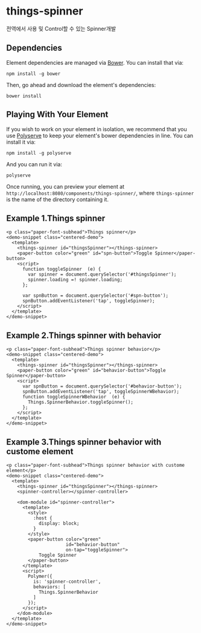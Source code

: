 # things-spinner

전역에서 사용 및 Control할 수 있는 Spinner개발


## Dependencies

Element dependencies are managed via [Bower](http://bower.io/). You can
install that via:

    npm install -g bower

Then, go ahead and download the element's dependencies:

    bower install


## Playing With Your Element

If you wish to work on your element in isolation, we recommend that you use
[Polyserve](https://github.com/PolymerLabs/polyserve) to keep your element's
bower dependencies in line. You can install it via:

    npm install -g polyserve

And you can run it via:

    polyserve

Once running, you can preview your element at
`http://localhost:8080/components/things-spinner/`, where `things-spinner` is the name of the directory containing it.


## Example 1.Things spinner
	<p class="paper-font-subhead">Things spinner</p>
    <demo-snippet class="centered-demo">
      <template>
        <things-spinner id="thingsSpinner"></things-spinner>
        <paper-button color="green" id="spn-button">Toggle Spinner</paper-button>
        <script>
          function toggleSpinner  (e) {
            var spinner = document.querySelector('#thingsSpinner');
            spinner.loading =! spinner.loading;
          };

          var spnButton = document.querySelector('#spn-button');
          spnButton.addEventListener('tap', toggleSpinner);
        </script>        
      </template>
    </demo-snippet>

## Example 2.Things spinner with behavior
    <p class="paper-font-subhead">Things spinner behavior</p>
    <demo-snippet class="centered-demo">
      <template>
        <things-spinner id="thingsSpinner"></things-spinner>
        <paper-button color="green" id="behavior-button">Toggle Spinner</paper-button>
        <script>
          var spnButton = document.querySelector('#behavior-button');
          spnButton.addEventListener('tap', toggleSpinnerWBehavior);
          function toggleSpinnerWBehavior  (e) {
            Things.SpinnerBehavior.toggleSpinner();
          };
        </script>        
      </template>
    </demo-snippet>

## Example 3.Things spinner behavior with custome element
    <p class="paper-font-subhead">Things spinner behavior with custome element</p>
    <demo-snippet class="centered-demo">
      <template>
        <things-spinner id="thingsSpinner"></things-spinner>
        <spinner-controller></spinner-controller>
      
        <dom-module id="spinner-controller">
          <template>
            <style>
              :host {
                display: block;
              }
            </style>
            <paper-button color="green" 
                          id="behavior-button" 
                          on-tap="toggleSpinner">
                Toggle Spinner
            </paper-button>
          </template>
          <script>
            Polymer({
              is: 'spinner-controller',
              behaviors: [
                Things.SpinnerBehavior
              ]
            });
          </script>
        </dom-module>
      </template>
    </demo-snippet>
